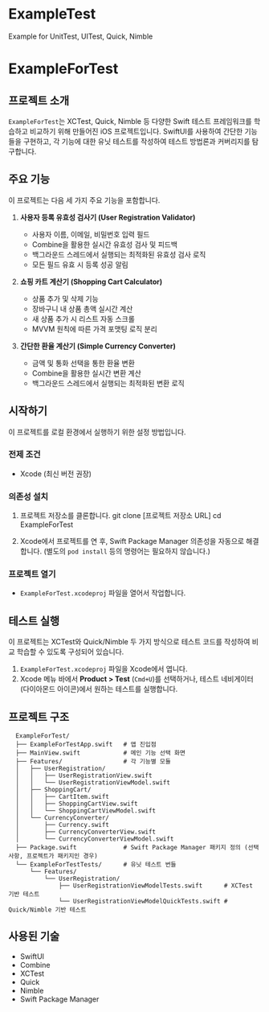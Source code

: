# ExampleTest
Example for UnitTest, UITest, Quick, Nimble



# ExampleForTest

## 프로젝트 소개

`ExampleForTest`는 XCTest, Quick, Nimble 등 다양한 Swift 테스트 프레임워크를 학습하고 비교하기 위해 만들어진 iOS 프로젝트입니다. SwiftUI를 사용하여 간단한 기능들을 구현하고, 각 기능에 대한 유닛 테스트를 작성하여 테스트 방법론과 커버리지를 탐구합니다.

## 주요 기능

이 프로젝트는 다음 세 가지 주요 기능을 포함합니다.

1.  **사용자 등록 유효성 검사기 (User Registration Validator)**
    *   사용자 이름, 이메일, 비밀번호 입력 필드
    *   Combine을 활용한 실시간 유효성 검사 및 피드백
    *   백그라운드 스레드에서 실행되는 최적화된 유효성 검사 로직
    *   모든 필드 유효 시 등록 성공 알림

2.  **쇼핑 카트 계산기 (Shopping Cart Calculator)**
    *   상품 추가 및 삭제 기능
    *   장바구니 내 상품 총액 실시간 계산
    *   새 상품 추가 시 리스트 자동 스크롤
    *   MVVM 원칙에 따른 가격 포맷팅 로직 분리

3.  **간단한 환율 계산기 (Simple Currency Converter)**
    *   금액 및 통화 선택을 통한 환율 변환
    *   Combine을 활용한 실시간 변환 계산
    *   백그라운드 스레드에서 실행되는 최적화된 변환 로직

## 시작하기

이 프로젝트를 로컬 환경에서 실행하기 위한 설정 방법입니다.

### 전제 조건

*   Xcode (최신 버전 권장)

### 의존성 설치

1.  프로젝트 저장소를 클론합니다.
git clone [프로젝트 저장소 URL]
cd ExampleForTest

2.  Xcode에서 프로젝트를 연 후, Swift Package Manager 의존성을 자동으로 해결합니다. (별도의 `pod install` 등의 명령어는 필요하지 않습니다.)

### 프로젝트 열기

*   `ExampleForTest.xcodeproj` 파일을 열어서 작업합니다.

## 테스트 실행

이 프로젝트는 XCTest와 Quick/Nimble 두 가지 방식으로 테스트 코드를 작성하여 비교 학습할 수 있도록 구성되어 있습니다.

1.  `ExampleForTest.xcodeproj` 파일을 Xcode에서 엽니다.
2.  Xcode 메뉴 바에서 **Product > Test** (`Cmd+U`)를 선택하거나, 테스트 네비게이터(다이아몬드 아이콘)에서 원하는 테스트를 실행합니다.

## 프로젝트 구조
```
  ExampleForTest/
  ├── ExampleForTestApp.swift   # 앱 진입점
  ├── MainView.swift            # 메인 기능 선택 화면
  ├── Features/                 # 각 기능별 모듈
  │   ├── UserRegistration/
  │   │   ├── UserRegistrationView.swift
  │   │   └── UserRegistrationViewModel.swift
  │   ├── ShoppingCart/
  │   │   ├── CartItem.swift
  │   │   ├── ShoppingCartView.swift
  │   │   └── ShoppingCartViewModel.swift
  │   └── CurrencyConverter/
  │       ├── Currency.swift
  │       ├── CurrencyConverterView.swift
  │       └── CurrencyConverterViewModel.swift
  ├── Package.swift             # Swift Package Manager 패키지 정의 (선택 사항, 프로젝트가 패키지인 경우)
  └── ExampleForTestTests/      # 유닛 테스트 번들
      └── Features/
          └── UserRegistration/
              ├── UserRegistrationViewModelTests.swift      # XCTest 기반 테스트
              └── UserRegistrationViewModelQuickTests.swift # Quick/Nimble 기반 테스트
```

## 사용된 기술

*   SwiftUI
*   Combine
*   XCTest
*   Quick
*   Nimble
*   Swift Package Manager
